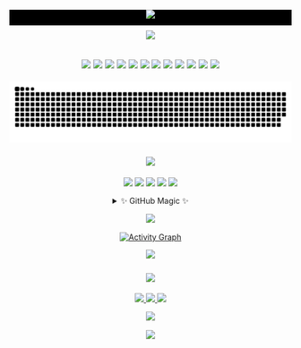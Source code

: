<div align="center">

<!-- Binary Art Banner -->
<pre style="font-size: 9px; font-weight: bold; background-color: #000000; color: #FF6B00;">
<img src="/image/0101.png">
<!-- ... existing binary code ... -->
</pre>

<!-- Animated Welcome -->
<div align="center">
  <img src="https://readme-typing-svg.herokuapp.com?font=Chakra+Petch&size=35&duration=2000&pause=1000&color=BD93F9&center=true&vCenter=true&repeat=true&width=435&lines=💜+Welcome+to+my+Profile+💜;🌌+Digital+Dreamweaver+🌌;🚀+Code+Artist+🚀" />
</div>

<!-- About Me Title with Neon Effect -->
<h2>
  <img src="https://media.giphy.com/media/mGcNjsfWAjY5AEZNw6/giphy.gif" width="50">
  <img src="https://media.giphy.com/media/mGcNjsfWAjY5AEZNw6/giphy.gif" width="50">
  <img src="https://media.giphy.com/media/mGcNjsfWAjY5AEZNw6/giphy.gif" width="50">
  <img src="https://media.giphy.com/media/mGcNjsfWAjY5AEZNw6/giphy.gif" width="50">
  <img src="https://media.giphy.com/media/mGcNjsfWAjY5AEZNw6/giphy.gif" width="50">
  <img src="https://media.giphy.com/media/mGcNjsfWAjY5AEZNw6/giphy.gif" width="50">
  <img src="https://media.giphy.com/media/mGcNjsfWAjY5AEZNw6/giphy.gif" width="50">
  <img src="https://media.giphy.com/media/mGcNjsfWAjY5AEZNw6/giphy.gif" width="50">
  <img src="https://media.giphy.com/media/mGcNjsfWAjY5AEZNw6/giphy.gif" width="50">
  <img src="https://media.giphy.com/media/mGcNjsfWAjY5AEZNw6/giphy.gif" width="50">
  <img src="https://media.giphy.com/media/mGcNjsfWAjY5AEZNw6/giphy.gif" width="50">
  <img src="https://media.giphy.com/media/mGcNjsfWAjY5AEZNw6/giphy.gif" width="50">
</h2>

<!-- Animated Snake -->
<picture>
  <source media="(prefers-color-scheme: dark)" srcset="https://raw.githubusercontent.com/platane/platane/output/github-contribution-grid-snake-dark.svg">
  <source media="(prefers-color-scheme: light)" srcset="https://raw.githubusercontent.com/platane/platane/output/github-contribution-grid-snake.svg">
  <img alt="github contribution grid snake animation" src="https://raw.githubusercontent.com/platane/platane/output/github-contribution-grid-snake.svg">
</picture>

<!-- Tech Stack with Animation -->
<h3>
  <img src="https://readme-typing-svg.herokuapp.com?font=Fira+Code&size=25&pause=1000&color=BD93F9&center=true&vCenter=true&width=435&lines=⚡+Tech+Sorcery+⚡" />
</h3>

<!-- Tech Stack Badges with Hover Effect -->
<p align="center">
  <img src="https://img.shields.io/badge/JavaScript-F7DF1E?style=for-the-badge&logo=javascript&logoColor=black" />
  <img src="https://img.shields.io/badge/TypeScript-007ACC?style=for-the-badge&logo=typescript&logoColor=white" />
  <img src="https://img.shields.io/badge/Python-14354C?style=for-the-badge&logo=python&logoColor=white" />
  <img src="https://img.shields.io/badge/Node.js-43853D?style=for-the-badge&logo=node.js&logoColor=white" />
  <img src="https://img.shields.io/badge/React-20232A?style=for-the-badge&logo=react&logoColor=61DAFB" />
</p>

<!-- GitHub Stats with Custom Theme -->
<details>
  <summary>✨ GitHub Magic ✨</summary>
  <div>
    <img height="180em" src="https://github-readme-stats.vercel.app/api?username=letKliwyr&show_icons=true&theme=midnight-purple&hide_border=true&bg_color=0D1117&title_color=BD93F9&icon_color=BD93F9"/>
    <img height="180em" src="https://github-readme-stats.vercel.app/api/top-langs/?username=letKliwyr&layout=compact&theme=midnight-purple&hide_border=true&bg_color=0D1117&title_color=BD93F9"/>
  </div>
</details>

<!-- Streak Stats with Fire Animation -->
<p align="center">
  <a href="https://git.io/streak-stats">
    <img src="https://streak-stats.demolab.com?user=letKliwyr&theme=midnight-purple&hide_border=true&background=0D1117&stroke=BD93F9&ring=BD93F9&fire=FF9494&currStreakNum=BD93F9&sideNums=BD93F9&currStreakLabel=BD93F9&sideLabels=BD93F9&dates=BD93F9" />
  </a>
</p>

<!-- Animated Activity Graph -->
<a href="https://github.com/ashutosh00710/github-readme-activity-graph">
  <img alt="Activity Graph" src="https://github-readme-activity-graph.vercel.app/graph?username=letKliwyr&theme=dracula&bg_color=0D1117&color=BD93F9&line=BD93F9&point=FF9494&hide_border=true" />
</a>

<!-- Profile Trophy -->
<p align="center">
  <img src="https://github-profile-trophy.vercel.app/?username=letKliwyr&theme=dracula&no-frame=true&no-bg=true&margin-w=4" />
</p>

<!-- Social Links with Hover Animation -->
<h3>
  <img src="https://readme-typing-svg.herokuapp.com?font=Fira+Code&size=25&pause=1000&color=BD93F9&center=true&vCenter=true&width=435&lines=🌐+Digital+Realm+🌐" />
</h3>
<p align="center">
  <a href="https://linkedin.com/in/yourusername" target="_blank">
    <img src="https://img.shields.io/badge/LinkedIn-0077B5?style=for-the-badge&logo=linkedin&logoColor=white" />
  </a>
  <a href="https://twitter.com/yourusername" target="_blank">
    <img src="https://img.shields.io/badge/Twitter-1DA1F2?style=for-the-badge&logo=twitter&logoColor=white" />
  </a>
  <a href="mailto:your.email@gmail.com">
    <img src="https://img.shields.io/badge/Gmail-D14836?style=for-the-badge&logo=gmail&logoColor=white" />
  </a>
</p>

<!-- Profile Views Counter with Custom Style -->
<p align="center">
  <img src="https://komarev.com/ghpvc/?username=letKliwyr&label=Visitors&color=BD93F9&style=for-the-badge" />
</p>

<!-- Footer -->
<img src="https://capsule-render.vercel.app/api?type=waving&color=BD93F9&height=100&section=footer" />

</div>